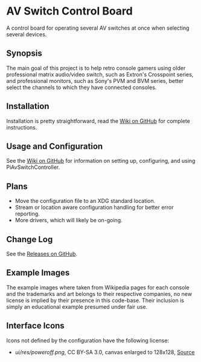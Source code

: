 # AV Switch Control Board

A control board for operating several AV switches at once when selecting several devices.

## Synopsis

The main goal of this project is to help retro console gamers using older professional matrix audio/video switch, such as Extron's Crosspoint series, and professional monitors, such as Sony's PVM and BVM series, better select the channels to which they have connected consoles.

## Installation

Installation is pretty straightforward, read the [Wiki on GitHub](https://www.github.com/6XGate/PiAvSwitchController/wiki) for complete instructions.

## Usage and Configuration

See the [Wiki on GitHub](https://www.github.com/6XGate/PiAvSwitchController/wiki) for information on setting up, configuring, and using PiAvSwitchController.

## Plans

- Move the configuration file to an XDG standard location.
- Stream or location aware configuration handling for better error reporting.
- More drivers, which will likely be on-going.

## Change Log

See the [Releases on GitHub](https://github.com/6XGate/PiAvSwitchController/releases).

## Example Images

The example images where taken from Wikipedia pages for each console and the trademarks and art belongs to their respective companies, no new license is implied by their presence in this code-base.  Their inclusion is simply an educational example presumed under fair use.  

## Interface Icons

Icons not defined by the configuration have the following license:

- _ui/res/poweroff.png_, CC BY-SA 3.0, canvas enlarged to 128x128, [Source](https://upload.wikimedia.org/wikipedia/commons/7/72/Power_off_icon.png)
